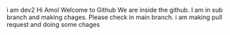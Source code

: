 i am dev2
Hi Amol Welcome to Github
We are inside the github.
I am in sub branch and making chages.
Please check in main branch.
i am making pull request and doing some chages
